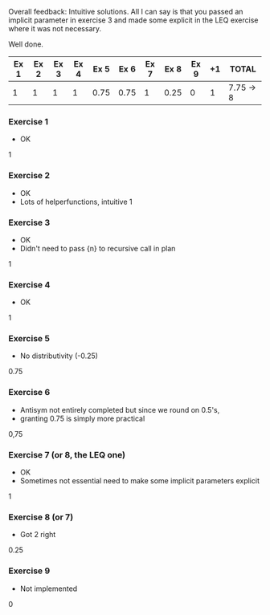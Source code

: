 Overall feedback: Intuitive solutions.
All I can say is that you passed an implicit
parameter in exercise 3 and made some explicit in
the LEQ exercise where it was not necessary.

Well done.

| Ex 1 | Ex 2 | Ex 3 | Ex 4 | Ex 5 | Ex 6 | Ex 7 | Ex 8 | Ex 9 | +1 | TOTAL      |
|------|------|------|------|------|------|------|------|------|----|------------|
| 1    | 1    | 1    | 1    | 0.75 | 0.75 | 1    | 0.25 | 0    | 1  | 7.75 -> 8  |


### Exercise 1                   
* OK

1

### Exercise 2                         
* OK
* Lots of helperfunctions, intuitive
1

### Exercise 3                       

* OK
* Didn't need to pass {n} to recursive call in plan

1

### Exercise 4                    

* OK

1

### Exercise 5                   

* No distributivity (-0.25)

0.75

### Exercise 6
* Antisym not entirely completed but since we round on 0.5's,
* granting 0.75 is simply more practical

0,75

### Exercise 7 (or 8, the LEQ one)

* OK
* Sometimes not essential need to make some implicit parameters explicit

1

### Exercise 8 (or 7)
* Got 2 right

0.25

### Exercise 9
* Not implemented

0